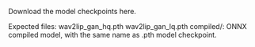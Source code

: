 Download the model checkpoints here.

Expected files:
wav2lip_gan_hq.pth
wav2lip_gan_lq.pth
compiled/: ONNX compiled model, with the same name as .pth model 
checkpoint.
